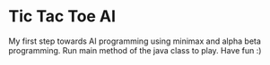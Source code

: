 # Tic Tac Toe AI
My first step towards AI programming using minimax and alpha beta programming. Run main method of the java class to play. Have fun :)
